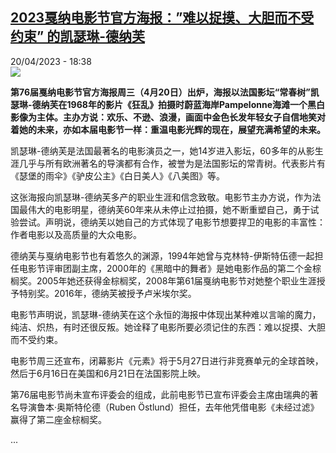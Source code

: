 <!--1682009103000-->
[2023戛纳电影节官方海报：”难以捉摸、大胆而不受约束” 的凯瑟琳-德纳芙](https://www.rfi.fr/cn/%E6%B3%95%E5%9B%BD/20230420-2023%E6%88%9B%E7%BA%B3%E7%94%B5%E5%BD%B1%E8%8A%82%E5%AE%98%E6%96%B9%E6%B5%B7%E6%8A%A5-%E9%9A%BE%E4%BB%A5%E6%8D%89%E6%91%B8-%E5%A4%A7%E8%83%86%E8%80%8C%E4%B8%8D%E5%8F%97%E7%BA%A6%E6%9D%9F%E7%9A%84%E5%87%AF%E7%91%9F%E7%90%B3-%E5%BE%B7%E7%BA%B3%E8%8A%99)
------

<div>20/04/2023 - 18:38</div><img src="https://s.rfi.fr/media/display/b1a2630c-df68-11ed-9172-005056bfb2b6/w:1280/p:16x9/Official%20poster%20-%2076th%20edition_%20Photo_Jack%20GarofaloParis%20MatchScoop%20%E2%80%93%20Cr%C3%A9ation%20graphique_%20Hartland%20Villa.jpg"><p><strong>第76届戛纳电影节官方海报周三（4月20日）出炉，海报以法国影坛“常春树”凯瑟琳-德纳芙在1968年的影片《狂乱》拍摄时蔚蓝海岸Pampelonne海滩一个黑白影像为主体。主办方说：欢乐、不逊、浪漫，画面中金色长发年轻女子自信地笑对着她的未来，亦如本届电影节一样：重温电影光辉的现在，展望充满希望的未来。                    </strong></p><div><p>凯瑟琳-德纳芙是法国最著名的电影演员之一，她14岁进入影坛，60多年的从影生涯几乎与所有欧洲著名的导演都有合作，被誉为是法国影坛的常青树。代表影片有《瑟堡的雨伞》《驴皮公主》《白日美人》《八美图》等。</p><p>这张海报向凯瑟琳-德纳芙多产的职业生涯和信念致敬。电影节主办方说，作为法国最伟大的电影明星，德纳芙60年来从未停止过拍摄，她不断重塑自己，勇于试验尝试。声明说，德纳芙以她自己的方式体现了电影节想要捍卫的电影的丰富性：作者电影以及高质量的大众电影。</p><p>德纳芙与戛纳电影节也有着悠久的渊源，1994年她曾与克林特-伊斯特伍德一起担任电影节评审团副主席，2000年的《黑暗中的舞者》是她电影作品的第二个金棕榈奖。2005年她还获得金棕榈奖，2008年第61届戛纳电影节对她整个职业生涯授予特别奖。2016年，德纳芙被授予卢米埃尔奖。</p><p>电影节声明说，凯瑟琳-德纳芙在这个永恒的海报中体现出某种难以言喻的魔力，纯洁、炽热，有时还很反叛。她诠释了电影所要必须记住的东西：难以捉摸、大胆而不受约束。</p><p>电影节周三还宣布，闭幕影片《元素》将于5月27日进行非竞赛单元的全球首映，然后于6月16日在美国和6月21日在法国影院上映。</p><p>第76届电影节尚未宣布评委会的组成，此前电影节已宣布评委会主席由瑞典的著名导演鲁本·奥斯特伦德（Ruben Östlund）担任，去年他凭借电影《未经过滤》赢得了第二座金棕榈奖。</p><p>...</p><div data-selfpromo-newsletter></div><div data-selfpromo-app></div></div>
